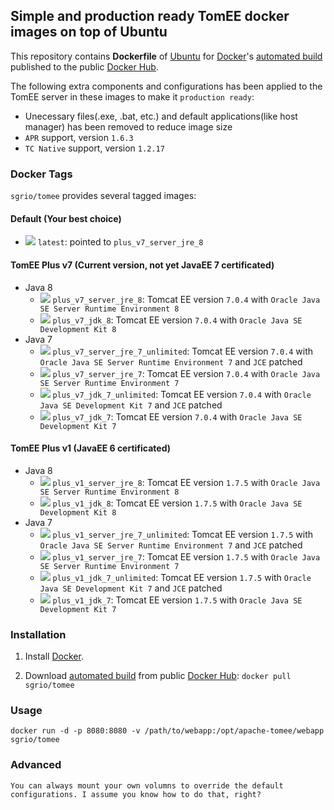 ## Simple and production ready TomEE docker images on top of Ubuntu

This repository contains **Dockerfile** of [Ubuntu](http://www.ubuntu.com/) for [Docker](https://www.docker.com/)'s [automated build](https://hub.docker.com/r/sgrio/tomee/) published to the public [Docker Hub](https://hub.docker.com/).

The following extra components and configurations has been applied to the TomEE server in these images to make it `production ready`:
  * Unecessary files(.exe, .bat, etc.) and default applications(like host manager) has been removed to reduce image size
  * `APR` support, version `1.6.3`
  * `TC Native` support, version `1.2.17`

### Docker Tags

`sgrio/tomee` provides several tagged images:

#### Default (Your best choice)
  * [![](https://images.microbadger.com/badges/image/sgrio/tomee.svg)](https://microbadger.com/images/sgrio/tomee) `latest`: pointed to `plus_v7_server_jre_8`

#### TomEE Plus v7 (Current version, not yet JavaEE 7 certificated)
  * Java 8
    * [![](https://images.microbadger.com/badges/image/sgrio/tomee:plus_v7_server_jre_8.svg)](https://microbadger.com/images/sgrio/tomee:plus_v7_server_jre_8) `plus_v7_server_jre_8`: Tomcat EE version `7.0.4` with `Oracle Java SE Server Runtime Environment 8`
    * [![](https://images.microbadger.com/badges/image/sgrio/tomee:plus_v7_jdk_8.svg)](https://microbadger.com/images/sgrio/tomee:plus_v7_jdk_8) `plus_v7_jdk_8`: Tomcat EE version `7.0.4` with `Oracle Java SE Development Kit 8`
  * Java 7
    * [![](https://images.microbadger.com/badges/image/sgrio/tomee:plus_v7_server_jre_7_unlimited.svg)](https://microbadger.com/images/sgrio/tomee:plus_v7_server_jre_7_unlimited) `plus_v7_server_jre_7_unlimited`: Tomcat EE version `7.0.4` with `Oracle Java SE Server Runtime Environment 7` and `JCE` patched
    * [![](https://images.microbadger.com/badges/image/sgrio/tomee:plus_v7_server_jre_7.svg)](https://microbadger.com/images/sgrio/tomee:plus_v7_server_jre_7) `plus_v7_server_jre_7`: Tomcat EE version `7.0.4` with `Oracle Java SE Server Runtime Environment 7`
    * [![](https://images.microbadger.com/badges/image/sgrio/tomee:plus_v7_jdk_7_unlimited.svg)](https://microbadger.com/images/sgrio/tomee:plus_v7_jdk_7_unlimited) `plus_v7_jdk_7_unlimited`: Tomcat EE version `7.0.4` with `Oracle Java SE Development Kit 7` and `JCE` patched
    * [![](https://images.microbadger.com/badges/image/sgrio/tomee:plus_v7_jdk_7.svg)](https://microbadger.com/images/sgrio/tomee:plus_v7_jdk_7) `plus_v7_jdk_7`: Tomcat EE version `7.0.4` with `Oracle Java SE Development Kit 7`

#### TomEE Plus v1 (JavaEE 6 certificated)
  * Java 8
    * [![](https://images.microbadger.com/badges/image/sgrio/tomee:plus_v1_server_jre_8.svg)](https://microbadger.com/images/sgrio/tomee:plus_v1_server_jre_8) `plus_v1_server_jre_8`: Tomcat EE version `1.7.5` with `Oracle Java SE Server Runtime Environment 8`
    * [![](https://images.microbadger.com/badges/image/sgrio/tomee:plus_v1_jdk_8.svg)](https://microbadger.com/images/sgrio/tomee:plus_v1_jdk_8) `plus_v1_jdk_8`: Tomcat EE version `1.7.5` with `Oracle Java SE Development Kit 8`
  * Java 7
    * [![](https://images.microbadger.com/badges/image/sgrio/tomee:plus_v1_server_jre_7_unlimited.svg)](https://microbadger.com/images/sgrio/tomee:plus_v1_server_jre_7_unlimited) `plus_v1_server_jre_7_unlimited`: Tomcat EE version `1.7.5` with `Oracle Java SE Server Runtime Environment 7` and `JCE` patched
    * [![](https://images.microbadger.com/badges/image/sgrio/tomee:plus_v1_server_jre_7.svg)](https://microbadger.com/images/sgrio/tomee:plus_v1_server_jre_7) `plus_v1_server_jre_7`: Tomcat EE version `1.7.5` with `Oracle Java SE Server Runtime Environment 7`
    * [![](https://images.microbadger.com/badges/image/sgrio/tomee:plus_v1_jdk_7_unlimited.svg)](https://microbadger.com/images/sgrio/tomee:plus_v1_jdk_7_unlimited) `plus_v1_jdk_7_unlimited`: Tomcat EE version `1.7.5` with `Oracle Java SE Development Kit 7` and `JCE` patched
    * [![](https://images.microbadger.com/badges/image/sgrio/tomee:plus_v1_jdk_7.svg)](https://microbadger.com/images/sgrio/tomee:plus_v1_jdk_7) `plus_v1_jdk_7`: Tomcat EE version `1.7.5` with `Oracle Java SE Development Kit 7`

### Installation

1. Install [Docker](https://www.docker.com/).

2. Download [automated build](https://hub.docker.com/r/sgrio/tomee/) from public [Docker Hub](https://hub.docker.com/): `docker pull sgrio/tomee`

### Usage

    docker run -d -p 8080:8080 -v /path/to/webapp:/opt/apache-tomee/webapp sgrio/tomee

### Advanced

    You can always mount your own volumns to override the default configurations. I assume you know how to do that, right?
